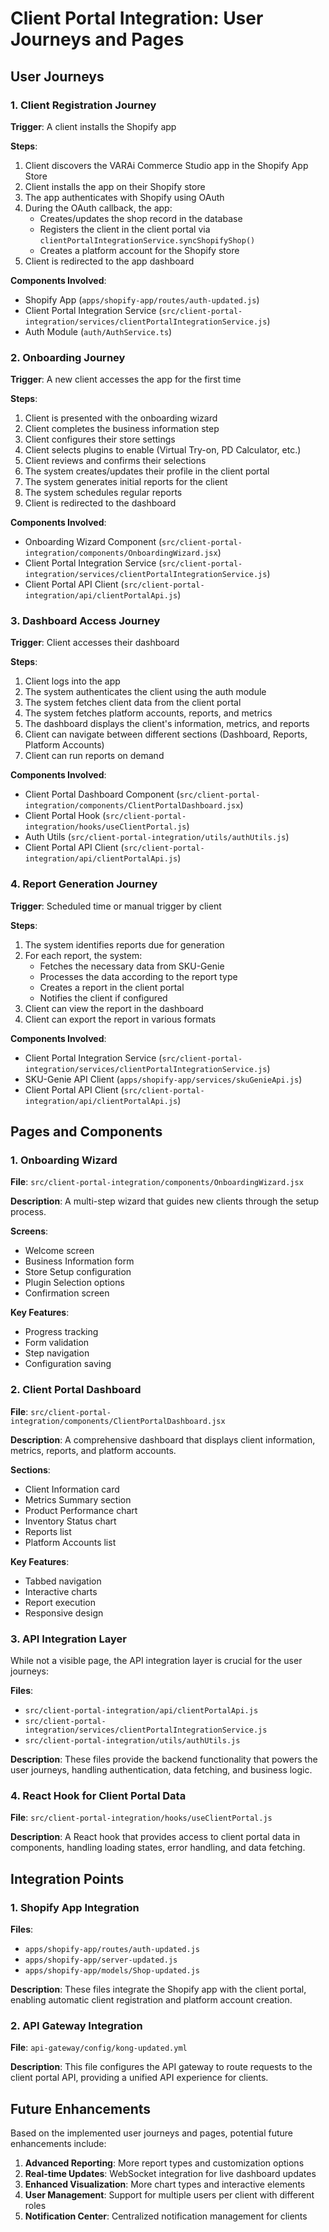 # Client Portal Integration: User Journeys and Pages

## User Journeys

### 1. Client Registration Journey

**Trigger**: A client installs the Shopify app

**Steps**:
1. Client discovers the VARAi Commerce Studio app in the Shopify App Store
2. Client installs the app on their Shopify store
3. The app authenticates with Shopify using OAuth
4. During the OAuth callback, the app:
   - Creates/updates the shop record in the database
   - Registers the client in the client portal via `clientPortalIntegrationService.syncShopifyShop()`
   - Creates a platform account for the Shopify store
5. Client is redirected to the app dashboard

**Components Involved**:
- Shopify App (`apps/shopify-app/routes/auth-updated.js`)
- Client Portal Integration Service (`src/client-portal-integration/services/clientPortalIntegrationService.js`)
- Auth Module (`auth/AuthService.ts`)

### 2. Onboarding Journey

**Trigger**: A new client accesses the app for the first time

**Steps**:
1. Client is presented with the onboarding wizard
2. Client completes the business information step
3. Client configures their store settings
4. Client selects plugins to enable (Virtual Try-on, PD Calculator, etc.)
5. Client reviews and confirms their selections
6. The system creates/updates their profile in the client portal
7. The system generates initial reports for the client
8. The system schedules regular reports
9. Client is redirected to the dashboard

**Components Involved**:
- Onboarding Wizard Component (`src/client-portal-integration/components/OnboardingWizard.jsx`)
- Client Portal Integration Service (`src/client-portal-integration/services/clientPortalIntegrationService.js`)
- Client Portal API Client (`src/client-portal-integration/api/clientPortalApi.js`)

### 3. Dashboard Access Journey

**Trigger**: Client accesses their dashboard

**Steps**:
1. Client logs into the app
2. The system authenticates the client using the auth module
3. The system fetches client data from the client portal
4. The system fetches platform accounts, reports, and metrics
5. The dashboard displays the client's information, metrics, and reports
6. Client can navigate between different sections (Dashboard, Reports, Platform Accounts)
7. Client can run reports on demand

**Components Involved**:
- Client Portal Dashboard Component (`src/client-portal-integration/components/ClientPortalDashboard.jsx`)
- Client Portal Hook (`src/client-portal-integration/hooks/useClientPortal.js`)
- Auth Utils (`src/client-portal-integration/utils/authUtils.js`)
- Client Portal API Client (`src/client-portal-integration/api/clientPortalApi.js`)

### 4. Report Generation Journey

**Trigger**: Scheduled time or manual trigger by client

**Steps**:
1. The system identifies reports due for generation
2. For each report, the system:
   - Fetches the necessary data from SKU-Genie
   - Processes the data according to the report type
   - Creates a report in the client portal
   - Notifies the client if configured
3. Client can view the report in the dashboard
4. Client can export the report in various formats

**Components Involved**:
- Client Portal Integration Service (`src/client-portal-integration/services/clientPortalIntegrationService.js`)
- SKU-Genie API Client (`apps/shopify-app/services/skuGenieApi.js`)
- Client Portal API Client (`src/client-portal-integration/api/clientPortalApi.js`)

## Pages and Components

### 1. Onboarding Wizard

**File**: `src/client-portal-integration/components/OnboardingWizard.jsx`

**Description**: A multi-step wizard that guides new clients through the setup process.

**Screens**:
- Welcome screen
- Business Information form
- Store Setup configuration
- Plugin Selection options
- Confirmation screen

**Key Features**:
- Progress tracking
- Form validation
- Step navigation
- Configuration saving

### 2. Client Portal Dashboard

**File**: `src/client-portal-integration/components/ClientPortalDashboard.jsx`

**Description**: A comprehensive dashboard that displays client information, metrics, reports, and platform accounts.

**Sections**:
- Client Information card
- Metrics Summary section
- Product Performance chart
- Inventory Status chart
- Reports list
- Platform Accounts list

**Key Features**:
- Tabbed navigation
- Interactive charts
- Report execution
- Responsive design

### 3. API Integration Layer

While not a visible page, the API integration layer is crucial for the user journeys:

**Files**:
- `src/client-portal-integration/api/clientPortalApi.js`
- `src/client-portal-integration/services/clientPortalIntegrationService.js`
- `src/client-portal-integration/utils/authUtils.js`

**Description**: These files provide the backend functionality that powers the user journeys, handling authentication, data fetching, and business logic.

### 4. React Hook for Client Portal Data

**File**: `src/client-portal-integration/hooks/useClientPortal.js`

**Description**: A React hook that provides access to client portal data in components, handling loading states, error handling, and data fetching.

## Integration Points

### 1. Shopify App Integration

**Files**:
- `apps/shopify-app/routes/auth-updated.js`
- `apps/shopify-app/server-updated.js`
- `apps/shopify-app/models/Shop-updated.js`

**Description**: These files integrate the Shopify app with the client portal, enabling automatic client registration and platform account creation.

### 2. API Gateway Integration

**File**: `api-gateway/config/kong-updated.yml`

**Description**: This file configures the API gateway to route requests to the client portal API, providing a unified API experience for clients.

## Future Enhancements

Based on the implemented user journeys and pages, potential future enhancements include:

1. **Advanced Reporting**: More report types and customization options
2. **Real-time Updates**: WebSocket integration for live dashboard updates
3. **Enhanced Visualization**: More chart types and interactive elements
4. **User Management**: Support for multiple users per client with different roles
5. **Notification Center**: Centralized notification management for clients